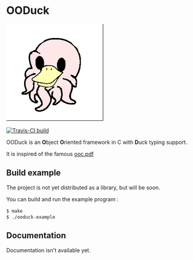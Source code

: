 # OODuck

![ ](doc/static/logo.png)

[![Travis-CI build](https://travis-ci.org/linkdd/ooduck.svg)](https://travis-ci.org/linkdd/ooduck)

OODuck is an **O**bject **O**riented framework in C with **D**uck typing support.

It is inspired of the famous [ooc.pdf](http://www.cs.rit.edu/~ats/books/ooc.pdf)

## Build example

The project is not yet distributed as a library, but will be soon.

You can build and run the example program :

    $ make
    $ ./ooduck-example

## Documentation

Documentation isn't available yet.
